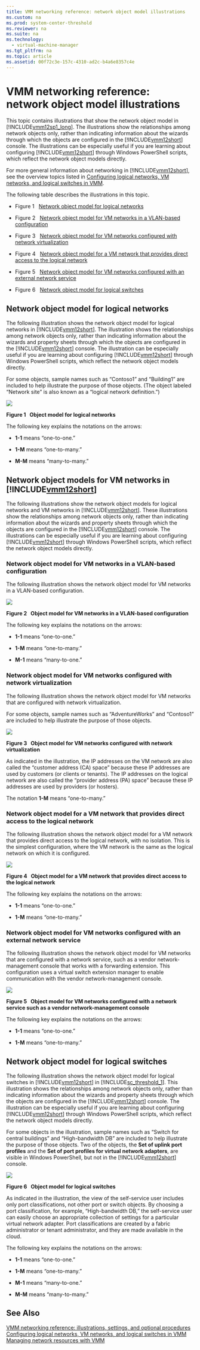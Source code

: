```yaml
---
title: VMM networking reference: network object model illustrations
ms.custom: na
ms.prod: system-center-threshold
ms.reviewer: na
ms.suite: na
ms.technology: 
  - virtual-machine-manager
ms.tgt_pltfrm: na
ms.topic: article
ms.assetid: 00f72c3e-157c-4310-ad2c-b4a6e8357c4e
---
```

# VMM networking reference: network object model illustrations
This topic contains illustrations that show the network object model in [!INCLUDE[vmm12sp1_long](./Token/vmm12sp1_long_md.md)]. The illustrations show the relationships among network objects only, rather than indicating information about the wizards through which the objects are configured in the [!INCLUDE[vmm12short](./Token/vmm12short_md.md)] console. The illustrations can be especially useful if you are learning about configuring [!INCLUDE[vmm12short](./Token/vmm12short_md.md)] through Windows PowerShell scripts, which reflect the network object models directly.

For more general information about networking in [!INCLUDE[vmm12short](./Token/vmm12short_md.md)], see the overview topics listed in [Configuring logical networks, VM networks, and logical switches in VMM](./Configuring-logical-networks,-VM-networks,-and-logical-switches-in-VMM.md).

The following table describes the illustrations in this topic.

-   Figure 1   [Network object model for logical networks](./VMM-networking-reference--network-object-model-illustrations.md#BKMK_logical2)

-   Figure 2   [Network object model for VM networks in a VLAN-based configuration](./VMM-networking-reference--network-object-model-illustrations.md#BKMK_VLAN2)

-   Figure 3   [Network object model for VM networks configured with network virtualization](./VMM-networking-reference--network-object-model-illustrations.md#BKMK_virtualization2)

-   Figure 4   [Network object model for a VM network that provides direct access to the logical network](./VMM-networking-reference--network-object-model-illustrations.md#BKMK_direct2)

-   Figure 5   [Network object model for VM networks configured with an external network service](./VMM-networking-reference--network-object-model-illustrations.md#BKMK_vendor2)

-   Figure 6   [Network object model for logical switches](./VMM-networking-reference--network-object-model-illustrations.md#BKMK_switch)

## <a name="BKMK_logical2"></a>Network object model for logical networks
The following illustration shows the network object model for logical networks in [!INCLUDE[vmm12short](./Token/vmm12short_md.md)]. The illustration shows the relationships among network objects only, rather than indicating information about the wizards and property sheets through which the objects are configured in the [!INCLUDE[vmm12short](./Token/vmm12short_md.md)] console. The illustration can be especially useful if you are learning about configuring [!INCLUDE[vmm12short](./Token/vmm12short_md.md)] through Windows PowerShell scripts, which reflect the network object models directly.

For some objects, sample names such as “Contoso1” and “Building1” are included to help illustrate the purpose of those objects. \(The object labeled “Network site” is also known as a “logical network definition.”\)

![](/Image/01_VMM_Net_Obj.gif)

**Figure 1   Object model for logical networks**

The following key explains the notations on the arrows:

-   **1\-1** means “one\-to\-one.”

-   **1\-M** means “one\-to\-many.”

-   **M\-M** means “many\-to\-many.”

## Network object models for VM networks in [!INCLUDE[vmm12short](./Token/vmm12short_md.md)]
The following illustrations show the network object models for logical networks and VM networks in [!INCLUDE[vmm12short](./Token/vmm12short_md.md)]. These illustrations show the relationships among network objects only, rather than indicating information about the wizards and property sheets through which the objects are configured in the [!INCLUDE[vmm12short](./Token/vmm12short_md.md)] console. The illustrations can be especially useful if you are learning about configuring [!INCLUDE[vmm12short](./Token/vmm12short_md.md)] through Windows PowerShell scripts, which reflect the network object models directly.

### <a name="BKMK_VLAN2"></a>Network object model for VM networks in a VLAN\-based configuration
The following illustration shows the network object model for VM networks in a VLAN\-based configuration.

![](/Image/02b_VMM_Net_Obj_upd.gif)

**Figure 2   Object model for VM networks in a VLAN\-based configuration**

The following key explains the notations on the arrows:

-   **1\-1** means “one\-to\-one.”

-   **1\-M** means “one\-to\-many.”

-   **M\-1** means “many\-to\-one.”

### <a name="BKMK_virtualization2"></a>Network object model for VM networks configured with network virtualization
The following illustration shows the network object model for VM networks that are configured with network virtualization.

For some objects, sample names such as “AdventureWorks” and “Contoso1” are included to help illustrate the purpose of those objects.

![](/Image/02_VMM_Net_Obj.gif)

**Figure 3   Object model for VM networks configured with network virtualization**

As indicated in the illustration, the IP addresses on the VM network are also called the “customer address \(CA\) space” because these IP addresses are used by customers \(or clients or tenants\). The IP addresses on the logical network are also called the “provider address \(PA\) space” because these IP addresses are used by providers \(or hosters\).

The notation **1\-M** means “one\-to\-many.”

### <a name="BKMK_direct2"></a>Network object model for a VM network that provides direct access to the logical network
The following illustration shows the network object model for a VM network that provides direct access to the logical network, with no isolation. This is the simplest configuration, where the VM network is the same as the logical network on which it is configured.

![](/Image/02c_VMM_Net_Obj.gif)

**Figure 4   Object model for a VM network that provides direct access to the logical network**

The following key explains the notations on the arrows:

-   **1\-1** means “one\-to\-one.”

-   **1\-M** means “one\-to\-many.”

### <a name="BKMK_vendor2"></a>Network object model for VM networks configured with an external network service
The following illustration shows the network object model for VM networks that are configured with a network service, such as a vendor network\-management console that works with a forwarding extension. This configuration uses a virtual switch extension manager to enable communication with the vendor network\-management console.

![](/Image/02d_VMM_Net_Obj_Ext_upd.gif)

**Figure 5   Object model for VM networks configured with a network service such as a vendor network\-management console**

The following key explains the notations on the arrows:

-   **1\-1** means “one\-to\-one.”

-   **1\-M** means “one\-to\-many.”

## <a name="BKMK_switch"></a>Network object model for logical switches
The following illustration shows the network object model for logical switches in [!INCLUDE[vmm12short](./Token/vmm12short_md.md)] in [!INCLUDE[sc_threshold_1](./Token/sc_threshold_1_md.md)]. This illustration shows the relationships among network objects only, rather than indicating information about the wizards and property sheets through which the objects are configured in the [!INCLUDE[vmm12short](./Token/vmm12short_md.md)] console. The illustration can be especially useful if you are learning about configuring [!INCLUDE[vmm12short](./Token/vmm12short_md.md)] through Windows PowerShell scripts, which reflect the network object models directly.

For some objects in the illustration, sample names such as “Switch for central buildings” and “High\-bandwidth DB” are included to help illustrate the purpose of those objects. Two of the objects, the **Set of uplink port profiles** and the **Set of port profiles for virtual network adapters**, are visible in Windows PowerShell, but not in the [!INCLUDE[vmm12short](./Token/vmm12short_md.md)] console.

![](/Image/03_VMM_Net_Obj.gif)

**Figure 6   Object model for logical switches**

As indicated in the illustration, the view of the self\-service user includes only port classifications, not other port or switch objects. By choosing a port classification, for example, “High\-bandwidth DB,” the self\-service user can easily choose an appropriate collection of settings for a particular virtual network adapter. Port classifications are created by a fabric administrator or tenant administrator, and they are made available in the cloud.

The following key explains the notations on the arrows:

-   **1\-1** means “one\-to\-one.”

-   **1\-M** means “one\-to\-many.”

-   **M\-1** means “many\-to\-one.”

-   **M\-M** means “many\-to\-many.”

## See Also
[VMM networking reference: illustrations, settings, and optional procedures](./VMM-networking-reference--illustrations,-settings,-and-optional-procedures.md)
[Configuring logical networks, VM networks, and logical switches in VMM](./Configuring-logical-networks,-VM-networks,-and-logical-switches-in-VMM.md)
[Managing network resources with VMM](./Managing-network-resources-with-VMM.md)


